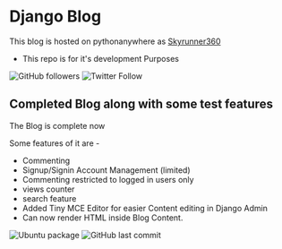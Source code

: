 # Django Blog
This blog is hosted on pythonanywhere as [Skyrunner360](skyrunner360.pythonanywhere.com)

- This repo is for it's development Purposes


![GitHub followers](https://img.shields.io/github/followers/skyrunner360?label=Follow&style=social) ![Twitter Follow](https://img.shields.io/twitter/follow/skyrunner360?style=social)

## Completed Blog along with some test features

The Blog is complete now 

Some features of it are -

- Commenting
- Signup/Signin Account Management (limited)
- Commenting restricted to logged in users only
- views counter
- search feature
- Added Tiny MCE Editor for easier Content editing in Django Admin
- Can now render HTML inside Blog Content.

![Ubuntu package](https://img.shields.io/ubuntu/v/sc) ![GitHub last commit](https://img.shields.io/github/last-commit/skyrunner360/django_blog)

